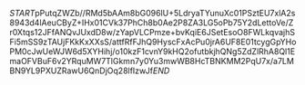 $START$pPutqZWZb//RMd5bAAm8bG096lU+5LdryaTYunuXc01PSztEU7xlA2s8943d4lAeuCByZ+IHx01CVk37PhCh8b0Ae2P8ZA3LG5oPb75Y2dLettoVe/Zr0Xtqs12JFfANQvJUxdD8w/zYapVLCPmze+bvKqiE6JSetEsoO8FWLkqvajhSFi5mSS9zTAUjFKkKxXXsS/attfRfFJhQ9HyscFxAcPu0jrA6UF8E01tcygGpYHoPM0cJwUeWJW6d5XYHihj/o10kzF1cvnY9kHQ2ofutbkjhQNg5ZdZlRhA8Ql1EmaOFVBuF6v2YRquMW7TlGkmn7y0Yu3mwWB8HcTBNKMM2PqU7x/a7LMBN9YL9PXUZRawU6QnDjOq28lfIzwJf$END$